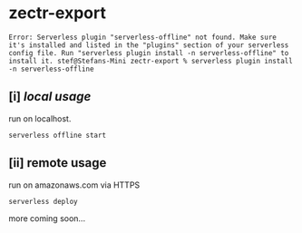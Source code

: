 # zectr-export

`
Error:
Serverless plugin "serverless-offline" not found. Make sure it's installed and listed in the "plugins" section of your serverless config file. Run "serverless plugin install -n serverless-offline" to install it.
stef@Stefans-Mini zectr-export % serverless plugin install -n serverless-offline
`

## [i] *local usage*

run on localhost.

`
serverless offline start
`

## [ii] remote usage

run on amazonaws.com via HTTPS

`
serverless deploy
`

more coming soon...
